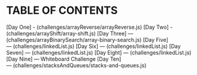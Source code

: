 # TABLE OF CONTENTS
[Day One] - (challenges/arrayReverse/arrayReverse.js)
[Day Two] - (challenges/arrayShift/array-shift.js)
[Day Three] — (challenges/arrayBinarySearch/array-binary-search.js)
[Day Five] — (challenges/linkedList.js)
[Day Six] — (challenges/linkedList.js)
[Day Seven] — (challenges/linkedList.js)
[Day Eight] — (challenges/linkedList.js)
[Day Nine] — Whiteboard Challenge
[Day Ten] — (challenges/stacksAndQueues/stacks-and-queues.js)